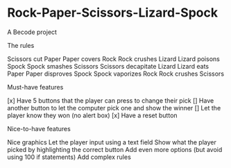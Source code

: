 # Rock-Paper-Scissors-Lizard-Spock

A Becode project

The rules

Scissors cut Paper
Paper covers Rock
Rock crushes Lizard
Lizard poisons Spock
Spock smashes Scissors
Scissors decapitate Lizard
Lizard eats Paper
Paper disproves Spock
Spock vaporizes Rock
Rock crushes Scissors

Must-have features

[x] Have 5 buttons that the player can press to change their pick
[] Have another button to let the computer pick one and show the winner
[] Let the player know they won (no alert box)
[x] Have a reset button

Nice-to-have features

Nice graphics
Let the player input using a text field
Show what the player picked by highlighting the correct button
Add even more options (but avoid using 100 if statements)
Add complex rules
